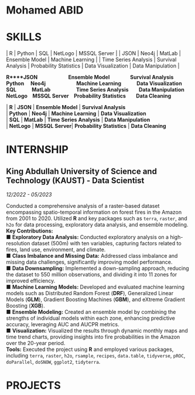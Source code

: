 # Mohamed ABID

# SKILLS

|   R                       |   Python              |   SQL                     |   NetLogo             |   MSSQL Server        |
|   JSON                    |   Neo4j               |   MatLab                  |   Ensemble Model      |   Machine Learning    |
|   Time Series Analysis    |   Survival Analysis   |   Probability Statistics  |   Data Visualization  |   Data Manipulation   |

**R****JSON**&emsp;&emsp;&emsp;&emsp;&emsp;&emsp;**Ensemble Model**&emsp;&emsp;&emsp;&emsp;**Survival Analysis** <br/>
**Python** &emsp;**Neo4j**&emsp;&emsp;&emsp;&emsp;&emsp;&emsp;**Machine Learning**&emsp;&emsp;&emsp;**Data Visualization** <br/>
**SQL**&emsp;&emsp;&emsp;**MatLab**&emsp;&emsp;&emsp;&emsp;&emsp;**Time Series Analysis**&emsp;&emsp;**Data Manipulation** <br/>
**NetLogo**&emsp;**MSSQL Server**&emsp;**Probability Statistics**&emsp;&emsp;**Data Cleaning** <br/>

|   **R**       |   **JSON**        |   **Ensemble Model**          |   **Survival Analysis** <br/>
|   **Python**  |   **Neo4j**       |   **Machine Learning**        |   **Data Visualization** <br/>
|   **SQL**     |   **MatLab**      |   **Time Series Analysis**    |   **Data Manipulation** <br/>
|   **NetLogo** |   **MSSQL Server**|   **Probability Statistics**  |   **Data Cleaning** <br/>

# INTERNSHIP

## King Abdullah University of Science and Technology (KAUST) - Data Scientist
_12/2022 - 05/2023_

Conducted a comprehensive analysis of a raster-based dataset encompassing spatio-temporal information on forest fires in the Amazon from 2001 to 2020. Utilized **R** and key packages such as `terra`, `raster`, and `h2o` for data processing, exploratory data analysis, and ensemble modeling. <br/>
**Key Contributions:** <br/>
 ■	**Exploratory Data Analysis:** Conducted exploratory analysis on a high-resolution dataset (500m) with ten variables, capturing factors related to fires, land use, environment, and climate. <br/> 
 ■	**Class Imbalance and Missing Data:** Addressed class imbalance and missing data challenges, significantly improving model performance. <br/>
 ■	**Data Downsampling:** Implemented a down-sampling approach, reducing the dataset to 550 million observations, and dividing it into 11 zones for improved efficiency.<br/>
 ■	**Machine Learning Models:** Developed and evaluated machine learning models such as Distributed Random Forest (**DRF**), Generalized Linear Models (**GLM**), Gradient Boosting Machines (**GBM**), and eXtreme Gradient Boosting (**XGB**). <br/>
 ■	**Ensemble Modeling:** Created an ensemble model by combining the strengths of individual models within each zone, enhancing predictive accuracy, leveraging AUC and AUCPR metrics. <br/>
 ■	**Visualization:** Visualized the results through dynamic monthly maps and time trend charts, providing insights into fire probabilities in the Amazon over the 20-year period. <br/>
**Tools:** Executed the project using **R** and employed various packages, including `terra`, `raster`, `h2o`, `rsample`, `recipes`, `data.table`, `tidyverse`, `pROC`, `doParallel`, `doSNOW`, `ggplot2`, `tidyterra`.




# PROJECTS

